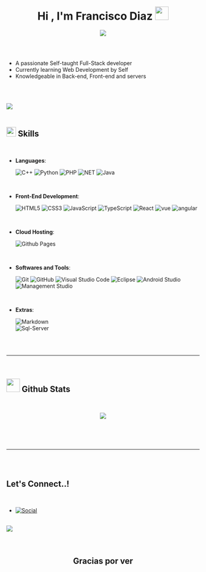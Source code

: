 
<h1 align="center"><b>Hi , I'm Francisco Diaz </b><img src="https://media.giphy.com/media/hvRJCLFzcasrR4ia7z/giphy.gif" width="35"></h1>

<p align="center">
  <a href="https://github.com/DenverCoder1/readme-typing-svg"><img src="https://readme-typing-svg.herokuapp.com?font=Time+New+Roman&color=cyan&size=25&center=true&vCenter=true&width=600&height=100&lines=Francisco+Alberto+Diaz+Leon;++;Self-taught+Full+Stack+Developer,;Computer+Science+Student,;Active+Learner/Researcher"></a>
</p>
<br>



	
<!-- ## <picture><img src = "https://github.com/0xAbdulKhalid/0xAbdulKhalid/raw/main/assets/mdImages/about_me.gif" width = 50px></picture> **About me** -->

<!-- <picture> <img align="right" src="https://github.com/0xAbdulKhalid/0xAbdulKhalid/raw/main/assets/mdImages/Right_Side.gif" width = 250px></picture> -->

<br>

- A passionate Self-taught Full-Stack developer
- Currently learning Web Development by Self
- Knowledgeable in Back-end, Front-end and servers


<br><br>

<img src="https://user-images.githubusercontent.com/73097560/115834477-dbab4500-a447-11eb-908a-139a6edaec5c.gif"><br><br>

## <img src="https://media2.giphy.com/media/QssGEmpkyEOhBCb7e1/giphy.gif?cid=ecf05e47a0n3gi1bfqntqmob8g9aid1oyj2wr3ds3mg700bl&rid=giphy.gif" width ="25"><b> Skills</b>
<br>

<p align="center">

- **Languages**:
    
    ![C++](https://img.shields.io/badge/C++%20-%2300599C.svg?style=for-the-badge&logo=c%2B%2B&logoColor=white)
    ![Python](https://img.shields.io/badge/Python%20-%2314354C.svg?style=for-the-badge&logo=python&logoColor=white)
    ![PHP](https://img.shields.io/badge/PHP-5E79C0.svg?style=for-the-badge&logo=PHP&logoColor=white)
    ![NET](https://img.shields.io/badge/NET-5029D2.svg?style=for-the-badge&logo=.net&logoColor=white)
    ![Java](https://img.shields.io/badge/Java-F29425.svg?style=for-the-badge&logo=.jav&logoColor=white)
    


<br>   
    
- **Front-End Development**:

   ![HTML5](https://img.shields.io/badge/HTML5%20-%23E34F26.svg?style=for-the-badge&logo=html5&logoColor=white)
   ![CSS3](https://img.shields.io/badge/CSS%20-%231572B6.svg?style=for-the-badge&logo=css3&logoColor=white)
   ![JavaScript](https://img.shields.io/badge/JavaScript%20-%23F7DF1E.svg?style=for-the-badge&logo=javascript&logoColor=black)
    ![TypeScript](https://img.shields.io/badge/TypeScript%20-%232370ED.svg?style=for-the-badge&logo=TypeScript&logoColor=white)
    ![React](https://img.shields.io/badge/React-252934.svg?style=for-the-badge&logo=React&logoColor=64D9FF)
    ![vue](https://img.shields.io/badge/vue.js-3BB884.svg?style=for-the-badge&logo=vue.js&logoColor=white)
    ![angular](https://img.shields.io/badge/angular-DF2025.svg?style=for-the-badge&logo=angular&logoColor=white)
   

<br>

- **Cloud Hosting**:

    ![Github Pages](https://img.shields.io/badge/GitHub%20Pages-%23327FC7.svg?style=for-the-badge&logo=github&logoColor=white)
    
<br>

- **Softwares and Tools**:

    ![Git](https://img.shields.io/badge/git-%23F05033.svg?style=for-the-badge&logo=git&logoColor=white)
    ![GitHub](https://img.shields.io/badge/github-%23121011.svg?style=for-the-badge&logo=github&logoColor=white)
    ![Visual Studio Code](https://img.shields.io/badge/Visual%20Studio%20Code-0078d7.svg?style=for-the-badge&logo=visual-studio-code&logoColor=white)
    ![Eclipse](https://img.shields.io/badge/Eclipse-161336.svg?style=for-the-badge&logo=eclipse&logoColor=white)
    ![Android Studio](https://img.shields.io/badge/Android_studio-40D883.svg?style=for-the-badge&logo=android&logoColor=white)
    ![Management Studio ](https://img.shields.io/badge/Microsoft_SQL_Server_Management-FFB700.svg?style=for-the-badge&logo=SSMS&logoColor=white)
<br>

- **Extras**:

    ![Markdown](https://img.shields.io/badge/markdown-%23000000.svg?style=for-the-badge&logo=markdown&logoColor=white)   
    ![Sql-Server](https://img.shields.io/badge/SQL_Server-FDFDFD.svg?style=for-the-badge&logo=&logoColor=white)   


</p>

<br>
<br>

-----

<br>


## <img src="https://media.giphy.com/media/iY8CRBdQXODJSCERIr/giphy.gif" width="35"><b> Github Stats </b>
<br>

<div align="center">

<a href="https://github.com/0xabdulkhalid/">
<p>
  <img src="https://github-readme-stats.vercel.app/api?username=fran-0502&show_icons=true&theme=radical">
</p>

</a>
</div>

<br>
<br>
<br>

-----

<br>
<br>

## <b> Let's Connect..!</b>
<br>
<div align='left'>

<ul>

<li>

[![Social](https://img.shields.io/badge/LinkedIn-0077B5?style=for-the-badge&logo=linkedin&logoColor=white)](https://www.linkedin.com/in/francisco-ae-dev/)

</li>


	
</ul>
</div>

<br>
<img src="https://user-images.githubusercontent.com/73097560/115834477-dbab4500-a447-11eb-908a-139a6edaec5c.gif">
<br>
<br>
<br>

<div align='center'>

## <b>Gracias por ver</b>

</div>
<br>

